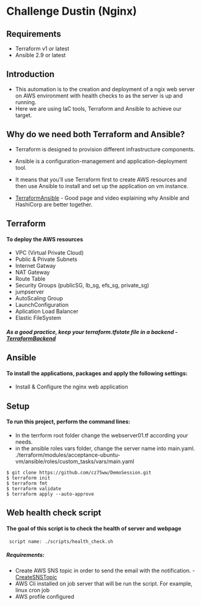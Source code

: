 # Challenge Dustin (Nginx)
## Requirements
* Terraform v1 or latest
* Ansible 2.9  or latest

## Introduction
* This automation is to the creation and deployment of a ngix web server on AWS environment with health checks to as the server is up and running.
* Here we are using IaC tools, Terraform and Ansible to achieve our target.


## Why do we need both Terraform and Ansible?
* Terraform is designed to provision different infrastructure components.
* Ansible is a configuration-management and application-deployment tool. 
* It means that you’ll use Terraform first to create AWS resources and then use Ansible to install and set up the application on vm instance.

* [TerraformAnsible](https://www.hashicorp.com/resources/ansible-terraform-better-together) - Good page and video explaining why Ansible and HashiCorp are  better together.


## Terraform
#### To deploy the AWS resources
* VPC (Virtual Private Cloud)
* Public & Private Subnets
* Internet Gatway
* NAT Gateway
* Route Table
* Security Groups (publicSG, lb_sg, efs_sg, private_sg)
* jumpserver
* AutoScaling Group
* LaunchConfiguration
* Aplication Load Balancer
* Elastic FileSystem

##### As a good practice, keep your terraform.tfstate file in a backend - [TerraformBackend](https://www.terraform.io/language/settings/backends)

## Ansible
#### To install the applications, packages and apply the following settings:
*  Install & Configure the nginx web application


## Setup
#### To run this project, perform the command lines:
* In the terrform root folder change the webserver01.tf according your needs.
* in the ansible roles vars folder, change the server name into main.yaml.
./terraform/modules/acceptance-ubuntu-vm/ansible/roles/custom_tasks/vars/main.yaml
```
$ git clone https://github.com/cz75ww/DemoSession.git
$ terraform init
$ terraform fmt 
$ terraform validate
$ terraform apply --auto-approve
```
## Web health check script
#### The goal of this script is to check the health of server and webpage <br/>
     script name: ./scripts/health_check.sh
     
##### Requirements:
* Create AWS SNS topic in order to send the email with the notification. - [CreateSNSTopic](https://docs.aws.amazon.com/sns/latest/dg/sns-create-topic.html)
* AWS Cli installed on job server that will be run the script. For example, linux cron job
* AWS profile configured